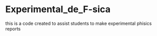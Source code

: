 # Experimental_de_F-sica
this is a code created to assist students to make experimental phisics reports 
